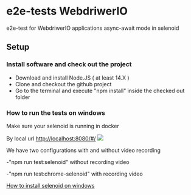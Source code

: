 # e2e-tests WebdriwerIO

e2e-test for WebdriwerIO applications async-await mode in selenoid
## Setup

### Install software and check out the project

- Download and install Node.JS ( at least 14.X )
- Clone and checkout the github project
- Go to the terminal and execute "npm install" inside the checked out folder

### How to run the tests on windows
Make sure your selenoid is running in docker

By local url <http://localhost:8080/#/>
![](https://i.imgur.com/TXP9fi3.png)

We have two configurations with and without video recording

-"npm run test:selenoid"  without recording video

-"npm run test:chrome-selenoid"  with recording video


[How to install selenoid on windows](help/)